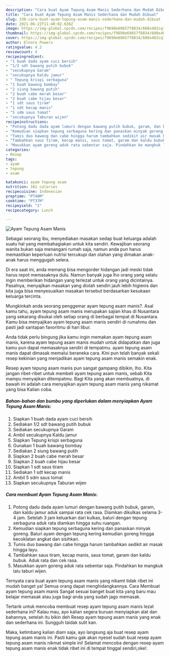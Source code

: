 ```yaml
---
description: "Cara buat Ayam Tepung Asam Manis Sederhana dan Mudah Dibuat"
title: "Cara buat Ayam Tepung Asam Manis Sederhana dan Mudah Dibuat"
slug: 338-cara-buat-ayam-tepung-asam-manis-sederhana-dan-mudah-dibuat
date: 2021-06-22T11:40:02.636Z
image: https://img-global.cpcdn.com/recipes/f9690e69657f8834/680x482cq70/ayam-tepung-asam-manis-foto-resep-utama.jpg
thumbnail: https://img-global.cpcdn.com/recipes/f9690e69657f8834/680x482cq70/ayam-tepung-asam-manis-foto-resep-utama.jpg
cover: https://img-global.cpcdn.com/recipes/f9690e69657f8834/680x482cq70/ayam-tepung-asam-manis-foto-resep-utama.jpg
author: Elnora Powers
ratingvalue: 4.2
reviewcount: 4
recipeingredient:
- "1 buah dada ayam cuci bersih"
- "1/2 sdt bawang putih bubuk"
- "secukupnya Garam"
- "secukupnya Kaldu jamur"
- " Tepung krispi serbaguna"
- "1 buah bawang bombay"
- "2 siung bawang putih"
- "2 buah cabe merah besar"
- "2 buah cabe hijau besar"
- "1 sdt saus tiram"
- "1 sdt kecap manis"
- "5 sdm saus tomat"
- "secukupnya Taburan wijen"
recipeinstructions:
- "Potong dadu dada ayam lumuri dengan bawang putih bubuk, garam, dan kaldu jamur aduk sampai rata cek rasa. Diamkan dikulkas selama 3-4 jam. Setelah 3 jam keluarkan dari kulkas, baluri dengan tepung serbaguna aduk rata diamkan hingga suhu ruangan."
- "Kemudian siapkan tepung serbaguna kering dan panaskan minyak goreng. Baluri ayam dengan tepung kering kemudian goreng hingga kecoklatan angkat dan sisihkan."
- "Tumis duo bawang dan cabe hingga harum tambahkan sedikit air masak hingga layu."
- "Tambahkan saus tiram, kecap manis, saus tomat, garam dan kaldu bubuk. Aduk rata dan cek rasa."
- "Masukkan ayam goreng aduk rata sebentar saja. Pindahkan ke mangkuk lalu taburi wijen."
categories:
- Resep
tags:
- ayam
- tepung
- asam

katakunci: ayam tepung asam 
nutrition: 161 calories
recipecuisine: Indonesian
preptime: "PT40M"
cooktime: "PT37M"
recipeyield: "2"
recipecategory: Lunch

---
```



![Ayam Tepung Asam Manis](https://img-global.cpcdn.com/recipes/f9690e69657f8834/680x482cq70/ayam-tepung-asam-manis-foto-resep-utama.jpg)

Sebagai seorang ibu, menyediakan masakan sedap buat keluarga adalah suatu hal yang membahagiakan untuk kita sendiri. Kewajiban seorang  wanita bukan saja menangani rumah saja, namun anda pun harus memastikan keperluan nutrisi tercukupi dan olahan yang dimakan anak-anak harus menggugah selera.

Di era  saat ini, anda memang bisa mengorder hidangan jadi meski tidak harus repot memasaknya dulu. Namun banyak juga lho orang yang selalu ingin memberikan hidangan yang terlezat untuk orang yang dicintainya. Pasalnya, menyajikan masakan yang diolah sendiri jauh lebih higienis dan kita juga bisa menyesuaikan masakan tersebut berdasarkan kesukaan keluarga tercinta. 



Mungkinkah anda seorang penggemar ayam tepung asam manis?. Asal kamu tahu, ayam tepung asam manis merupakan sajian khas di Nusantara yang sekarang disukai oleh setiap orang di berbagai tempat di Nusantara. Kamu bisa menyajikan ayam tepung asam manis sendiri di rumahmu dan pasti jadi santapan favoritmu di hari libur.

Anda tidak perlu bingung jika kamu ingin memakan ayam tepung asam manis, karena ayam tepung asam manis mudah untuk didapatkan dan juga kamu pun dapat memasaknya sendiri di tempatmu. ayam tepung asam manis dapat dimasak memalui beraneka cara. Kini pun telah banyak sekali resep kekinian yang menjadikan ayam tepung asam manis semakin enak.

Resep ayam tepung asam manis pun sangat gampang dibikin, lho. Kita jangan ribet-ribet untuk membeli ayam tepung asam manis, sebab Kita mampu menyajikan ditempatmu. Bagi Kita yang akan membuatnya, di bawah ini adalah cara menyajikan ayam tepung asam manis yang nikamat yang bisa Kalian coba.

<!--inarticleads1-->

##### Bahan-bahan dan bumbu yang diperlukan dalam menyiapkan Ayam Tepung Asam Manis:

1. Siapkan 1 buah dada ayam cuci bersih
1. Sediakan 1/2 sdt bawang putih bubuk
1. Sediakan secukupnya Garam
1. Ambil secukupnya Kaldu jamur
1. Siapkan  Tepung krispi serbaguna
1. Gunakan 1 buah bawang bombay
1. Sediakan 2 siung bawang putih
1. Siapkan 2 buah cabe merah besar
1. Siapkan 2 buah cabe hijau besar
1. Siapkan 1 sdt saus tiram
1. Sediakan 1 sdt kecap manis
1. Ambil 5 sdm saus tomat
1. Siapkan secukupnya Taburan wijen




<!--inarticleads2-->

##### Cara membuat Ayam Tepung Asam Manis:

1. Potong dadu dada ayam lumuri dengan bawang putih bubuk, garam, dan kaldu jamur aduk sampai rata cek rasa. Diamkan dikulkas selama 3-4 jam. Setelah 3 jam keluarkan dari kulkas, baluri dengan tepung serbaguna aduk rata diamkan hingga suhu ruangan.
1. Kemudian siapkan tepung serbaguna kering dan panaskan minyak goreng. Baluri ayam dengan tepung kering kemudian goreng hingga kecoklatan angkat dan sisihkan.
1. Tumis duo bawang dan cabe hingga harum tambahkan sedikit air masak hingga layu.
1. Tambahkan saus tiram, kecap manis, saus tomat, garam dan kaldu bubuk. Aduk rata dan cek rasa.
1. Masukkan ayam goreng aduk rata sebentar saja. Pindahkan ke mangkuk lalu taburi wijen.




Ternyata cara buat ayam tepung asam manis yang nikamt tidak ribet ini mudah banget ya! Semua orang dapat menghidangkannya. Cara Membuat ayam tepung asam manis Sangat sesuai banget buat kita yang baru mau belajar memasak atau juga bagi anda yang sudah jago memasak.

Tertarik untuk mencoba membuat resep ayam tepung asam manis lezat sederhana ini? Kalau mau, ayo kalian segera buruan menyiapkan alat dan bahannya, setelah itu bikin deh Resep ayam tepung asam manis yang enak dan sederhana ini. Sungguh taidak sulit kan. 

Maka, ketimbang kalian diam saja, ayo langsung aja buat resep ayam tepung asam manis ini. Pasti kamu gak akan nyesel sudah buat resep ayam tepung asam manis nikmat simple ini! Selamat mencoba dengan resep ayam tepung asam manis enak tidak ribet ini di tempat tinggal sendiri,oke!.


